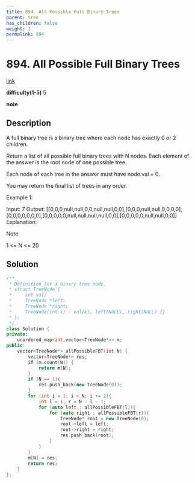 ```yaml
---
title: 894. All Possible Full Binary Trees
parent: tree
has_children: false
weight: 1
permalink: 894
---
```

# 894. All Possible Full Binary Trees
[link](https://leetcode.com/problems/all-possible-full-binary-trees/)

**difficulty(1-5)**
5

**note**

## Description
A full binary tree is a binary tree where each node has exactly 0 or 2 children.

Return a list of all possible full binary trees with N nodes.  Each element of the answer is the root node of one possible tree.

Each node of each tree in the answer must have node.val = 0.

You may return the final list of trees in any order.

 

Example 1:

Input: 7
Output: [[0,0,0,null,null,0,0,null,null,0,0],[0,0,0,null,null,0,0,0,0],[0,0,0,0,0,0,0],[0,0,0,0,0,null,null,null,null,0,0],[0,0,0,0,0,null,null,0,0]]
Explanation:

 

Note:

1 <= N <= 20

## Solution
```c++
/**
 * Definition for a binary tree node.
 * struct TreeNode {
 *     int val;
 *     TreeNode *left;
 *     TreeNode *right;
 *     TreeNode(int x) : val(x), left(NULL), right(NULL) {}
 * };
 */
class Solution {
private:
    unordered_map<int,vector<TreeNode*>> m;
public:
    vector<TreeNode*> allPossibleFBT(int N) {
        vector<TreeNode*> res;
        if (m.count(N)) {
            return m[N];
        }
        if (N == 1){
            res.push_back(new TreeNode(0));
        }
        for (int i = 1; i < N; i += 2){
            int l = i, r = N - l - 1;
            for (auto left : allPossibleFBT(l)){
                for (auto right : allPossibleFBT(r)){
                    TreeNode* root = new TreeNode(0);
                    root->left = left;
                    root->right = right;
                    res.push_back(root);
                }
            }
        }
        m[N] = res;
        return res;
    }
};
```